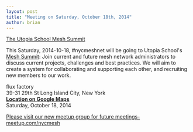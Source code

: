 ```yaml
---
layout: post
title: "Meeting on Saturday, October 18th, 2014"
author: brian
---
```


[The Utopia School Mesh Summit](http://www.meetup.com/nycmesh/events/213619402/)

This Saturday, 2014-10-18, #nycmeshnet will be going to Utopia School's [Mesh Summit](http://utopiaschool.org/node/123): Join current and future mesh network administrators to discuss current projects, challenges and best practices. We will aim to create a system for collaborating and supporting each other, and recruiting new members to our work.

flux factory<br>
39-31 29th St Long Island City, New York<br>
__[Location on Google Maps](https://www.google.com/maps/place/39-31+29th+St,+Long+Island+City,+NY+11101/@40.7525907,-73.9349629,17z)__<br>
Saturday, October 18, 2014

[Please visit our new meetup group for future meetings- meetup.com/nycmesh](http://www.meetup.com/nycmesh/)
